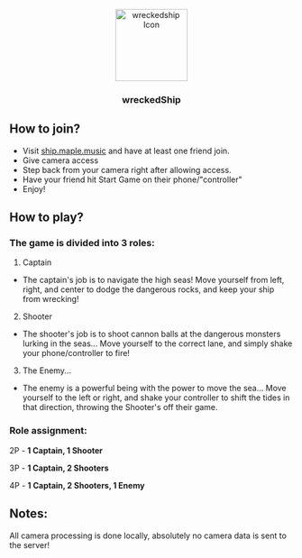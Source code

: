 <p align="center">
    <img src="https://play.maple.music/SMS/uploads/ship.png" width="128" alt="wreckedship Icon"/>
</p>

<h3 align="center">
    <strong>wreckedShip</strong>
</h3>

## How to join?

- Visit [ship.maple.music](https://ship.maple.music/) and have at least one friend join.
- Give camera access
- Step back from your camera right after allowing access.
- Have your friend hit Start Game on their phone/"controller"
- Enjoy!

## How to play?

### The game is divided into 3 roles:

1. Captain
- The captain's job is to navigate the high seas! Move yourself from left, right, and center to dodge the dangerous rocks, and keep your ship from wrecking!
2. Shooter
- The shooter's job is to shoot cannon balls at the dangerous monsters lurking in the seas... Move yourself to the correct lane, and simply shake your phone/controller to fire!
3. The Enemy...
- The enemy is a powerful being with the power to move the sea... Move yourself to the left or right, and shake your controller to shift the tides in that direction, throwing the Shooter's off their game.

### Role assignment:
2P - **1 Captain, 1 Shooter**

3P - **1 Captain, 2 Shooters**

4P - **1 Captain, 2 Shooters, 1 Enemy**

## Notes:
All camera processing is done locally, absolutely no camera data is sent to the server! 
